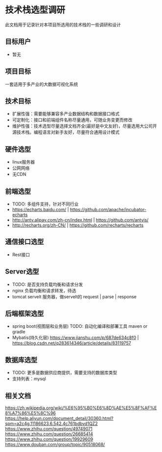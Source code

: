 # 技术栈选型调研
  此文档用于记录针对本项目所选用的技术栈的一些调研和设计
## 目标用户
- 暂无

## 项目目标
  一套适用于多产业的大数据可视化系统

## 技术目标
- 扩展性强：需要能够兼容多产业数据结构和数据接口格式
- 可定制化：接口和前端组件名称尽量通用，可随业务变更而修改
- 维护性强：技术选型尽量选择文档齐全(最好是中文友好)，尽量选用大公司开源技术栈。编程语言对新手友好，尽量符合通用设计模式

## 硬件选型
- linux服务器
- 公网网络
- 无CDN

## 前端选型
- TODO: 多组件支持，针对不同行业
- https://echarts.baidu.com/ | https://github.com/apache/incubator-echarts
- http://antv.alipay.com/zh-cn/index.html | https://github.com/antvis/
- http://recharts.org/zh-CN/ | https://github.com/recharts/recharts

## 通信接口选型
- Rest接口

## Server选型
- TODO: 是否支持负载均衡和请求分发
- nginx 负载均衡和请求转发，待选
- tomcat servelt 服务器，做servelt的 request | parse | response

## 后端框架选型
- spring boot(视图层和业务层) TODO: 自动化编译和部署工具 maven or gradle
- Mybatis(持久化层) https://www.jianshu.com/p/687de634c8f0 | https://blog.csdn.net/q283614346/article/details/83119757

## 数据库选型
- TODO: 更多是数据供应商提供，需要支持的数据库类型
- 支持列表：mysql

## 相关文档
https://zh.wikipedia.org/wiki/%E6%95%B0%E6%8D%AE%E5%8F%AF%E8%A7%86%E5%8C%96
https://help.aliyun.com/document_detail/30360.html?spm=a2c4g.11186623.6.542.4c761bdbvd1QZ2
https://www.zhihu.com/question/49749071
https://www.zhihu.com/question/26685414
https://www.zhihu.com/question/19929609
https://www.douban.com/group/topic/90518068/
